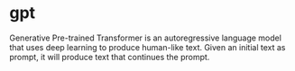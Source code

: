 # gpt
Generative Pre-trained Transformer is an autoregressive language model that uses deep learning to produce human-like text. Given an initial text as prompt, it will produce text that continues the prompt.
